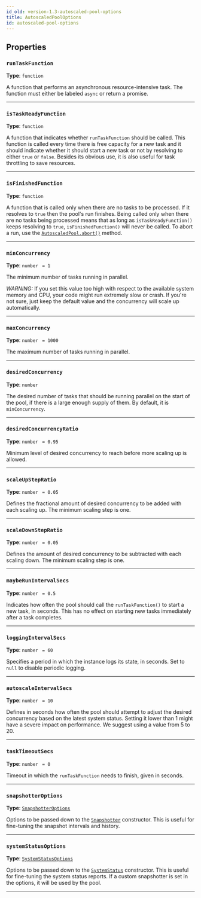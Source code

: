```yaml
---
id_old: version-1.3-autoscaled-pool-options
title: AutoscaledPoolOptions
id: autoscaled-pool-options
---
```


<a name="autoscaledpooloptions"></a>

## Properties

### `runTaskFunction`

**Type**: `function`

A function that performs an asynchronous resource-intensive task. The function must either be labeled `async` or return a promise.

---

### `isTaskReadyFunction`

**Type**: `function`

A function that indicates whether `runTaskFunction` should be called. This function is called every time there is free capacity for a new task and it
should indicate whether it should start a new task or not by resolving to either `true` or `false`. Besides its obvious use, it is also useful for
task throttling to save resources.

---

### `isFinishedFunction`

**Type**: `function`

A function that is called only when there are no tasks to be processed. If it resolves to `true` then the pool's run finishes. Being called only when
there are no tasks being processed means that as long as `isTaskReadyFunction()` keeps resolving to `true`, `isFinishedFunction()` will never be
called. To abort a run, use the [`AutoscaledPool.abort()`](../api/autoscaled-pool#abort) method.

---

### `minConcurrency`

**Type**: `number` <code> = 1</code>

The minimum number of tasks running in parallel.

_WARNING:_ If you set this value too high with respect to the available system memory and CPU, your code might run extremely slow or crash. If you're
not sure, just keep the default value and the concurrency will scale up automatically.

---

### `maxConcurrency`

**Type**: `number` <code> = 1000</code>

The maximum number of tasks running in parallel.

---

### `desiredConcurrency`

**Type**: `number`

The desired number of tasks that should be running parallel on the start of the pool, if there is a large enough supply of them. By default, it is
`minConcurrency`.

---

### `desiredConcurrencyRatio`

**Type**: `number` <code> = 0.95</code>

Minimum level of desired concurrency to reach before more scaling up is allowed.

---

### `scaleUpStepRatio`

**Type**: `number` <code> = 0.05</code>

Defines the fractional amount of desired concurrency to be added with each scaling up. The minimum scaling step is one.

---

### `scaleDownStepRatio`

**Type**: `number` <code> = 0.05</code>

Defines the amount of desired concurrency to be subtracted with each scaling down. The minimum scaling step is one.

---

### `maybeRunIntervalSecs`

**Type**: `number` <code> = 0.5</code>

Indicates how often the pool should call the `runTaskFunction()` to start a new task, in seconds. This has no effect on starting new tasks immediately
after a task completes.

---

### `loggingIntervalSecs`

**Type**: `number` <code> = 60</code>

Specifies a period in which the instance logs its state, in seconds. Set to `null` to disable periodic logging.

---

### `autoscaleIntervalSecs`

**Type**: `number` <code> = 10</code>

Defines in seconds how often the pool should attempt to adjust the desired concurrency based on the latest system status. Setting it lower than 1
might have a severe impact on performance. We suggest using a value from 5 to 20.

---

### `taskTimeoutSecs`

**Type**: `number` <code> = 0</code>

Timeout in which the `runTaskFunction` needs to finish, given in seconds.

---

### `snapshotterOptions`

**Type**: [`SnapshotterOptions`](../typedefs/snapshotter-options)

Options to be passed down to the [`Snapshotter`](../api/snapshotter) constructor. This is useful for fine-tuning the snapshot intervals and history.

---

### `systemStatusOptions`

**Type**: [`SystemStatusOptions`](../typedefs/system-status-options)

Options to be passed down to the [`SystemStatus`](../api/system-status) constructor. This is useful for fine-tuning the system status reports. If a
custom snapshotter is set in the options, it will be used by the pool.

---
